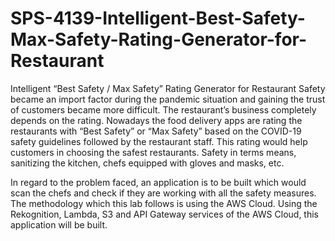 # SPS-4139-Intelligent-Best-Safety-Max-Safety-Rating-Generator-for-Restaurant
Intelligent “Best Safety / Max Safety” Rating Generator for Restaurant
Safety became an import factor during the pandemic situation and gaining the trust of customers became more difficult. The restaurant’s business completely depends on the rating. Nowadays the food delivery apps are rating the restaurants with “Best Safety” or “Max Safety” based on the COVID-19 safety guidelines followed by the restaurant staff. This rating would help customers in choosing the safest restaurants. Safety in terms means, sanitizing the kitchen, chefs equipped with gloves and masks, etc.

In regard to the problem faced, an application is to be built which would scan the chefs and check if they are working with all the safety measures. The methodology which this lab follows is using the AWS Cloud. Using the Rekognition, Lambda, S3 and API Gateway services of the AWS Cloud, this application will be built.
